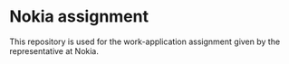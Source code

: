 # Nokia assignment
 This repository is used for the work-application assignment given by the representative at Nokia.
